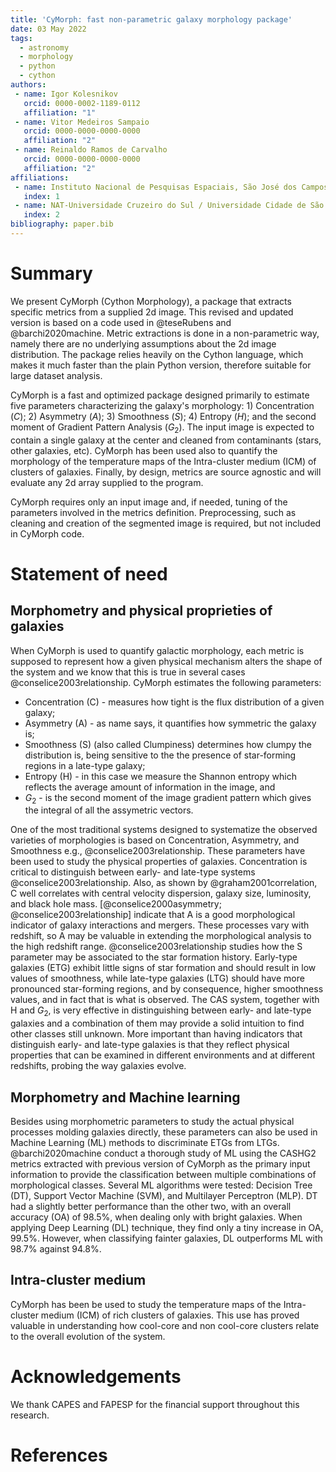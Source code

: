 ```yaml
---
title: 'CyMorph: fast non-parametric galaxy morphology package'
date: 03 May 2022
tags:
  - astronomy
  - morphology
  - python
  - cython
authors:
 - name: Igor Kolesnikov
   orcid: 0000-0002-1189-0112
   affiliation: "1"
 - name: Vitor Medeiros Sampaio
   orcid: 0000-0000-0000-0000
   affiliation: "2"
 - name: Reinaldo Ramos de Carvalho
   orcid: 0000-0000-0000-0000
   affiliation: "2"
affiliations:
 - name: Instituto Nacional de Pesquisas Espaciais, São José dos Campos, Brazil
   index: 1
 - name: NAT-Universidade Cruzeiro do Sul / Universidade Cidade de São Paulo, Rua Galvão Bueno, 868, 01506-000, São Paulo, SP, Brazil
   index: 2
bibliography: paper.bib
---
```



# Summary

We present CyMorph (Cython Morphology), a package that extracts specific metrics from a supplied 2d image. This revised and updated version is based on a code used in @teseRubens and @barchi2020machine. Metric extractions is done in a non-parametric way, namely there are no underlying assumptions about the 2d image distribution. The package relies heavily on the Cython language, which makes it much faster than the plain Python version, therefore suitable for large dataset analysis.

CyMorph is a fast and optimized package designed primarily to estimate five parameters characterizing the galaxy's morphology: 1) Concentration ($C$); 2) Asymmetry ($A$); 3) Smoothness ($S$); 4) Entropy ($H$); and the second moment of Gradient Pattern Analysis ($G_2$). The input image is expected to contain a single galaxy at the center and cleaned from contaminants (stars, other galaxies, etc). CyMorph has been used also to quantify the morphology of the temperature maps of the Intra-cluster medium (ICM) of clusters of galaxies. Finally, by design, metrics are source agnostic and will evaluate any 2d array supplied to the program.

CyMorph requires only an input image and, if needed, tuning of the parameters involved in the metrics definition. Preprocessing, such as cleaning and creation of the segmented image is required, but not included in CyMorph code.

# Statement of need

## Morphometry and physical proprieties of galaxies

When CyMorph is used to quantify galactic morphology, each metric is supposed to represent how a given physical mechanism alters the shape of the system and we know that this is true in several cases @conselice2003relationship. CyMorph estimates the following parameters:

- Concentration (C) -  measures how tight is the flux distribution of a given galaxy;
- Asymmetry (A) - as name says, it quantifies how symmetric the galaxy is;
- Smoothness (S) (also called Clumpiness) determines how clumpy the distribution is, being sensitive to the the presence of star-forming regions in a late-type galaxy; 
- Entropy (H) -  in this case we measure the Shannon entropy which reflects the average amount of information in the image, and
- $G_2$ - is the second moment of the image gradient pattern which gives the integral of all the assymetric vectors.

One of the most traditional systems designed to systematize the observed varieties of morphologies is based on Concentration, Asymmetry, and Smoothness e.g., @conselice2003relationship. These parameters have been used to study the physical properties of galaxies. Concentration is critical to distinguish between early- and late-type systems @conselice2003relationship. Also, as shown by @graham2001correlation, C well correlates with central velocity dispersion, galaxy size, luminosity, and black hole mass. [@conselice2000asymmetry; @conselice2003relationship] indicate that A is a good morphological indicator of galaxy interactions and mergers. These processes vary with redshift, so A may be valuable in extending the morphological analysis to the high redshift range. @conselice2003relationship studies how the S parameter may be associated to the star formation history. Early-type galaxies  (ETG) exhibit little signs of star formation and should result in low values of smoothness, while late-type galaxies (LTG) should have more pronounced star-forming regions, and by consequence, higher smoothness values, and in fact that is what is observed. The CAS system, together with H and $G_2$, is very effective  in distinguishing between early- and late-type galaxies and a combination of them may provide a solid intuition to find other classes still unknown. More important than having indicators that distinguish early- and late-type galaxies is that they reflect physical properties that can be examined in different environments and at different redshifts, probing the way galaxies evolve.

## Morphometry and Machine learning

Besides using morphometric parameters to study the actual physical processes molding galaxies directly, these parameters can also be used in Machine Learning (ML) methods to discriminate ETGs from LTGs. 
@barchi2020machine conduct a thorough study of ML using the CASHG2 metrics extracted with previous version of CyMorph as the primary input information to provide the classification between multiple combinations of morphological classes. Several ML algorithms were tested: Decision Tree (DT), Support Vector Machine (SVM), and Multilayer Perceptron (MLP). DT had a slightly better performance than the other two, with an overall accuracy (OA) of 98.5\%, when dealing only with bright galaxies. When applying Deep Learning (DL) technique, they find only a tiny increase in OA, 99.5\%. However, when classifying fainter galaxies, DL outperforms ML with 98.7\% against 94.8\%.

## Intra-cluster medium
CyMorph has been be used to study the temperature maps of the Intra-cluster medium (ICM) of rich clusters of galaxies. This use has proved valuable in understanding how cool-core and non cool-core clusters relate to the overall evolution of the system.  

# Acknowledgements

We thank CAPES and FAPESP for the financial support throughout this research.

# References